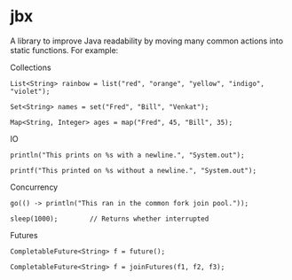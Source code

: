 # jbx

A library to improve Java readability by moving many common actions into static functions. For example:

Collections
```
List<String> rainbow = list("red", "orange", "yellow", "indigo", "violet");

Set<String> names = set("Fred", "Bill", "Venkat");

Map<String, Integer> ages = map("Fred", 45, "Bill", 35);
```
IO
```
println("This prints on %s with a newline.", "System.out");

printf("This printed on %s without a newline.", "System.out");
```
Concurrency
```
go(() -> println("This ran in the common fork join pool."));

sleep(1000);        // Returns whether interrupted
```
Futures
```
CompletableFuture<String> f = future();

CompletableFuture<String> f = joinFutures(f1, f2, f3);
```
